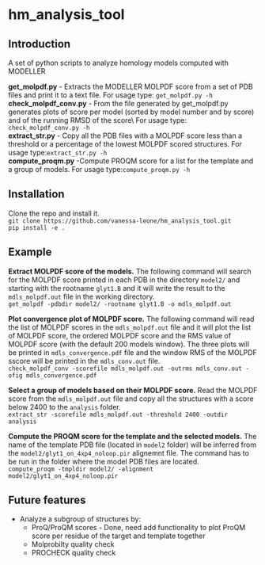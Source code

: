 # hm_analysis_tool #

## Introduction ##
A set of python scripts to analyze homology models computed with MODELLER

**get\_molpdf\.py** \- Extracts the MODELLER MOLPDF score from a set of PDB files and print it to a text file\. For usage type: `get_molpdf.py -h`\
**check\_molpdf\_conv\.py** \- From the file generated by get\_molpdf\.py generates plots of score per model (sorted by model number and by score) and of the running RMSD of the score\ For usage type: `check_molpdf_conv.py -h`\
**extract\_str\.py** \- Copy all the PDB files with a MOLPDF score less than a threshold or a percentage of the lowest MOLPDF scored structures\. For usage type:`extract_str.py -h`\
**compute\_proqm\.py** \-Compute PROQM score for a list for the template and a group of models\. For usage type:`compute_proqm.py -h`

## Installation ##
Clone the repo and install it.\
`git clone https://github.com/vanessa-leone/hm_analysis_tool.git`\
`pip install -e .`

## Example ##
**Extract MOLPDF score of the models\.** The following command will search for the MOLPDF score printed in each PDB in the directory `model2/` and starting with the rootname `glyt1.B` and it will write the result to the `mdls_molpdf.out` file in the working directory.\
`get_molpdf -pdbdir model2/ -rootname glyt1.B -o mdls_molpdf.out`

**Plot convergence plot of MOLPDF score\.** The following command will read the list of MOLPDF scores in the `mdls_molpdf.out` file and it will plot the list of MOLPDF score, the ordered MOLPDF score and the RMS value of MOLPDF score (with the default 200 models window)\. The three plots will be printed in `mdls_convergence.pdf` file and the window RMS of the MOLPDF sscore will be printed in the `mdls_conv.out` file.\
`check_molpdf_conv -scorefile mdls_molpdf.out -outrms mdls_conv.out -ofig mdls_convergence.pdf`

**Select a group of models based on their MOLPDF score\.** Read the MOLPDF score from the `mdls_molpdf.out` file and copy all the structures with a score below 2400 to the `analysis` folder.\
`extract_str -scorefile mdls_molpdf.out -threshold 2400 -outdir analysis`

**Compute the PROQM score for the template and the selected models\.** The name of the template PDB file (located in `model2` folder) will be inferred from the `model2/glyt1_on_4xp4_noloop.pir` alignemnt file\. The command has to be run in the folder where the model PDB files are located.\
`compute_proqm -tmpldir model2/ -alignment model2/glyt1_on_4xp4_noloop.pir`

## Future features ##
*  Analyze a subgroup of structures by:
	- ProQ/ProQM scores - Done, need add functionality to plot ProQM score per residue of the target and template together
	- Molprobilty quality check
	- PROCHECK quality check

